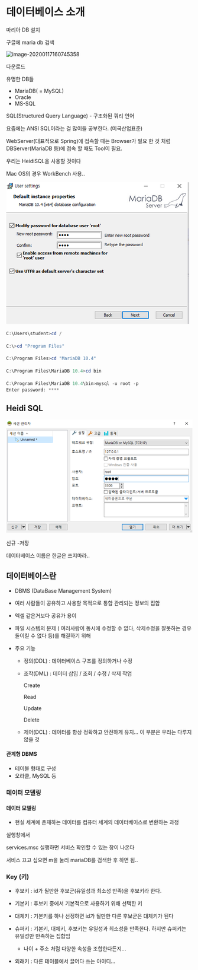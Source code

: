 # 데이터베이스 소개

마리아 DB 설치

구글에 maria db 검색

![image-20200117160745358](C:\Users\student\AppData\Roaming\Typora\typora-user-images\image-20200117160745358.png)

다운로드

유명한 DB들

- MariaDB( = MySQL)
- Oracle
- MS-SQL



SQL(Structured Query Language) -  구조화된 쿼리 언어

요즘에는 ANSI SQL이라는 걸 많이들 공부한다. (미국산업표준)



WebServer(대표적으로 Spring)에 접속할 때는 Browser가 필요 한 것 처럼 DBServer(MariaDB 등)에 접속 할 때도 Tool이 필요. 

우리는 HeidiSQL을 사용할 것이다

Mac OS의 경우 WorkBench 사용..







![image-20200117162219567](database01데이터베이스소개.assets/image-20200117162219567.png)

```powershell
C:\Users\student>cd /

C:\>cd "Program Files"

C:\Program Files>cd "MariaDB 10.4"

C:\Program Files\MariaDB 10.4>cd bin

C:\Program Files\MariaDB 10.4\bin>mysql -u root -p
Enter password: ****

```

## Heidi SQL

![image-20200117162942685](database01데이터베이스소개.assets/image-20200117162942685.png)

신규 -저장

데이터베이스 이름은 한글은 쓰지마라..



## 데이터베이스란

- DBMS (DataBase Management System)

- 여러 사람들이 공유하고 사용할 목적으로 통합 관리되는 정보의 집합

- 엑셀 같은거보다 공유가 용이

- 파일 시스템의 문제 ( 여러사람이 동시에 수정할 수 없다, 삭제수정을 잘못하는 경우 돌이킬 수 없다 등)를 해결하기 위해

- 주요 기능 

  - 정의(DDL) : 데이터베이스 구조를 정의하거나 수정

  - 조작(DML) : 데이터 삽입 / 조회 / 수정 / 삭제 작업

    Create

    Read

    Update

    Delete

  - 제어(DCL) : 데이터를 항상 정확하고 안전하게 유지... 이 부분은 우리는 다루지 않을 것

#### 관계형 DBMS

- 테이블 형태로 구성
- 오라클, MySQL 등



### 데이터 모델링

#### 데이터 모델링

- 현실 세계에 존재하는 데이터를 컴퓨터 세계의 데이터베이스로 변환하는 과정



실행창에서

services.msc 실행하면 서비스 확인할 수 있는 창이 나온다

서비스 끄고 싶으면 m을 눌러 mariaDB를 검색한 후 하면 됨..

### Key (키)

- 후보키 : id가 될만한 후보군(유일성과 최소성 만족)을 후보키라 한다.
- 기본키 : 후보키 중에서 기본적으로 사용하기 위해 선택한 키

- 대체키 : 기본키를 하나 선정하면  id가 될만한 다른 후보군은 대체키가 된다

- 슈퍼키 : 기본키, 대체키, 후보키는 유일성과 최소성을 만족한다. 하지만 슈퍼키는 유일성만 만족하는 집합임
  - 나이 + 주소 처럼 다양한 속성을 조합한다든지...
- 외래키 : 다른 테이블에서 끌어다 쓰는 아이디... 